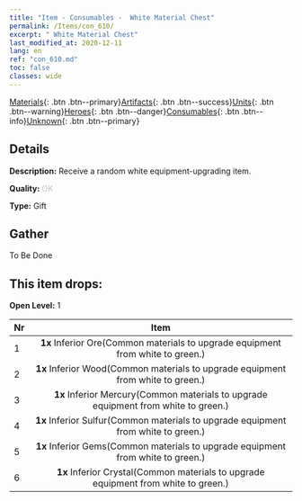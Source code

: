 ```yaml
---
title: "Item - Consumables -  White Material Chest"
permalink: /Items/con_610/
excerpt: " White Material Chest"
last_modified_at: 2020-12-11
lang: en
ref: "con_610.md"
toc: false
classes: wide
---
```

 [Materials](/Items/){: .btn .btn--primary}[Artifacts](/Items/Artifacts/){: .btn .btn--success}[Units](/Items/Units/){: .btn .btn--warning}[Heroes](/Items/Heroes/){: .btn .btn--danger}[Consumables](/Items/Consumables/){: .btn .btn--info}[Unknown](/Items/Unknown/){: .btn .btn--primary}

## Details
 **Description:** Receive a random white equipment-upgrading item.

 **Quality:** <span style="color: #C0C0C0">OK</span>

 **Type:** Gift

## Gather

  To Be Done

## This item drops:

 **Open Level:** 1

  | Nr |      Item    |
  |:---|:------------:|
  | 1 |  **1x** Inferior Ore(Common materials to upgrade equipment from white to green.) | 
  | 2 |  **1x** Inferior Wood(Common materials to upgrade equipment from white to green.) | 
  | 3 |  **1x** Inferior Mercury(Common materials to upgrade equipment from white to green.) | 
  | 4 |  **1x** Inferior Sulfur(Common materials to upgrade equipment from white to green.) | 
  | 5 |  **1x** Inferior Gems(Common materials to upgrade equipment from white to green.) | 
  | 6 |  **1x** Inferior Crystal(Common materials to upgrade equipment from white to green.) | 
